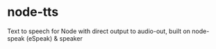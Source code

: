 # node-tts
Text to speech for Node with direct output to audio-out, built on node-speak (eSpeak) &amp; speaker
